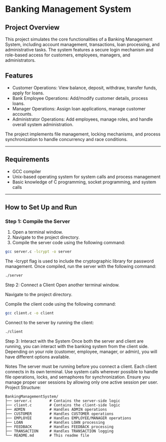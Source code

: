 # Banking Management System

## Project Overview

This project simulates the core functionalities of a Banking Management System, including account management, transactions, loan processing, and administrative tasks. The system features a secure login mechanism and role-based access for customers, employees, managers, and administrators.

## Features

- Customer Operations: View balance, deposit, withdraw, transfer funds, apply for loans.
- Bank Employee Operations: Add/modify customer details, process loans.
- Manager Operations: Assign loan applications, manage customer accounts.
- Administrator Operations: Add employees, manage roles, and handle overall system administration.
  
The project implements file management, locking mechanisms, and process synchronization to handle concurrency and race conditions.

---

## Requirements

- GCC compiler
- Unix-based operating system for system calls and process management
- Basic knowledge of C programming, socket programming, and system calls

---

## How to Set Up and Run

### Step 1: Compile the Server

1. Open a terminal window.
2. Navigate to the project directory.
3. Compile the server code using the following command:
   
```bash
gcc server.c -lcrypt -o server
```

The -lcrypt flag is used to include the cryptographic library for password management.
Once compiled, run the server with the following command:

```bash
./server
```

Step 2: Connect a Client
Open another terminal window.

Navigate to the project directory.

Compile the client code using the following command:

```bash
gcc client.c -o client
```

Connect to the server by running the client:

```bash
./client
```

Step 3: Interact with the System
Once both the server and client are running, you can interact with the banking system from the client side. Depending on your role (customer, employee, manager, or admin), you will have different options available.

Notes
The server must be running before you connect a client.
Each client connects in its own terminal.
Use system calls wherever possible to handle file operations, locks, and semaphores for synchronization.
Ensure you manage proper user sessions by allowing only one active session per user.
Project Structure:
```
BankingManagementSystem/
├── server.c        # Contains the server-side logic
├── client.c        # Contains the client-side logic
├── ADMIN           # Handles ADMIN operations
├── CUSTOMER        # Handles CUSTOMER operations
├── EMPLOYEE        # Handles EMPLOYEE/MANAGER operations
├── LOAN            # Handles LOAN processing
├── FEEDBACK        # Handles FEEDBACK processing
├── TRANSACTION     # Handles TRANSACTION logging
└── README.md       # This readme file
```
